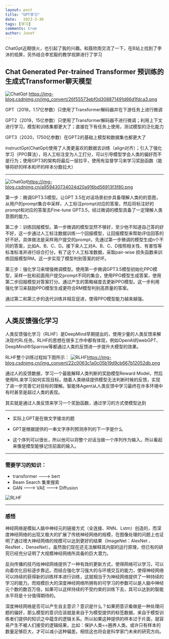 ```yaml
---
layout: post
title: "GPT学习"
date:   2023-3-30
tags: [学习]
comments: true
author: JoneY
---
```


ChatGpt近期很火，也引起了我的兴趣。和聂欣雨交流了一下，在B站上找到了李沐的视屏，另外结合李宏毅的教学视屏进行了学习

<!-- more -->
## Chat Generated Per-trained Transformer 预训练的生成式Transformer聊天模型

![ChatGpt](https://img-blog.csdnimg.cn/img_convert/26f55573ebf0d308871491d66d1fdca3.png) <https://img-blog.csdnimg.cn/img_convert/26f55573ebf0d308871491d66d1fdca3.png>

GPT（2018，1.17亿参数）只使用了Transformer解码器并在下游任务上进行微调

GPT2（2019，15亿参数）只使用了Transformer解码器不进行微调；利用上下文进行学习，模型和训练集都更大了；直接在下有任务上使用，测试模型的泛化能力

GPT3（2020，1750亿参数）在GPT2的基础上模型和数据集也都更大了

instructGpt(ChatGpt)使用了人类更喜欢的数据去训练（align对齐）；引入了强化学习（PPO算法），将人工标注变为人工打分，可以引导模型学会人类的偏好而不是行为；使用GPT3的架构将最后一层拉平，使用有监督学习来学习奖励函数（能够将好的样本和坏的样本分数拉大）

---

![ChatGpt](https://img-blog.csdnimg.cn/a959430734024d20a916bd56913f3f80.png)<https://img-blog.csdnimg.cn/a959430734024d20a916bd56913f3f80.png>

第一步：微调GPT3.5模型。让GPT 3.5在对话场景初步具备理解人类的的意图，从用户的prompt集合中采样，人工标注prompt对应的答案，然后将标注好的prompt和对应的答案去Fine-tune GPT3.5，经过微调的模型具备了一定理解人类意图的能力。

第二步：训练回报模型。第一步微调的模型显然不够好，至少他不知道自己答的好不好，这一步通过人工标注数据训练一个回报模型，让回报模型来帮助评估回答的好不好。具体做法是采样用户提交的prompt，先通过第一步微调的模型生成n个不同的答案，比如A、B、C、D。接下来人工对A、B、C、D按照相关性、有害性等标准标准并进行综合打分。有了这个人工标准数据，采取pair-wise 损失函数来训练回报模型RM。这一步实现了模型判别答案的好坏。

第三步：强化学习来增强微调模型。使用第一步微调GPT3.5模型初始化PPO模型，采样一批和前面用户提交prompt不同的集合，使用PPO模型生成答案，使用第二步回报模型对答案打分。通过产生的策略梯度去更新PPO模型。这一步利用强化学习来鼓励PPO模型生成更符合RM模型判别高质量的答案。

通过第二和第三步的迭代训练并相互促进，使得PPO模型能力越来越强。

---
## 人类反馈强化学习

人类反馈强化学习（RLHF）是DeepMind早期提出的，使用少量的人类反馈来解决现代RL任务。RLHF的思想在很多工作中都有体现，例如OpenAI的webGPT、DeepMind中Sparrow等都通过人类的反馈进一步提升大模型的效果。

RLHF整个训练过程如下图所示：
![RLHF](https://img-blog.csdnimg.cn/img_convert/22c0063c1a0c05b19d9cb667b12052db.png)<https://img-blog.csdnimg.cn/img_convert/22c0063c1a0c05b19d9cb667b12052db.png>

通过人的反馈数据，学习一个最能解释人类判断的奖励模型Reward Model，然后使用RL来学习如何实现目标。随着人类继续提供模型无法判断时候的反馈，实现了进一步完善它对目标的理解。智能体Agent从人类反馈中学习最终在许多环境中有时甚至是超过人类的表现。

其实就是通过人类反馈来学习一个奖励函数，通过学习的方式使模型达到

---

+ 实际上GPT是在做文字接龙的题

+ GPT是根据提供的一串文字序列预测序列的下一字是什么

+ 这个序列可以很长，所以他可以将整个对话当做一个序列作为输入。所以看起来像是模型能够记住前面的输入。

---
### 需要学习的知识：

+ transformer  --->  bert
+ Beam Search 集束搜索
+ GAN --->   VAE  --->  Diffusion 

![RLHF](https://lilianweng.github.io/posts/2021-07-11-diffusion-models/generative-overview.png)

---

### 感悟

神经网络是模拟人脑中神经元的链接方式（全连接、RNN、Lstm）创造的，而深度神经网络的出现又极大的扩展了传统神经网络的规模，在图像处理的问题上也证明了通过增大神经网络的规模可以达到更好的结果（ImageNet：AlexNet 、ResNet 、DenseNet）。虽然我们现在还无法解释其内部的运行原理，但已有的研究已经充分证明了大规模神经网络所具备的巨大潜力。

反向传播的技巧给神经网络提供了一种有效的更新方式，使得网络可以学习，可以向着优化目标逐步靠近。而结合强化学习强大的与环境交互的能力，使得神经网络可以持续的获得新的训练样本进行训练，这就相当于为神经网络提供了一种持续的学习的能力。而规模巨大的深度神经网络所拥有的可学习的参数可以是人脑中神经元个数的数百万倍，如果可以这样持续的不受约束的训练下去，其可以达到的智能水平将是十分值得期待的。

深度神经网络是否可以产生自主意识？意识是什么？如果把意识看做是一种处理问题的偏好，那么模型的意识应该就是来自于为模型提供的标签数据，来自于模型训练者们提供的知识之中蕴含的逻辑关系。所以如果这种提供的样本过于片面，就容易产生不被人们接受的逻辑结果，比如：保护人类==圈养人类。或许只有样本的数量足够巨大，才可以减小这种偏差。相信这也将会是科学家门未来的研究方向。